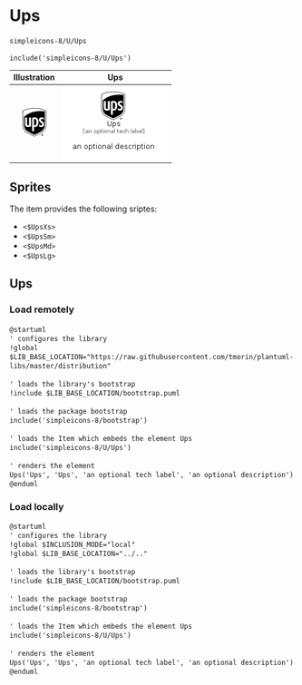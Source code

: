 # Ups


```text
simpleicons-8/U/Ups
```

```text
include('simpleicons-8/U/Ups')
```



| Illustration | Ups |
| :---: | :---: |
| ![illustration for Illustration](../../simpleicons-8/U/Ups.png) | ![illustration for Ups](../../simpleicons-8/U/Ups.Local.png) |



## Sprites
The item provides the following sriptes:

- `<$UpsXs>`
- `<$UpsSm>`
- `<$UpsMd>`
- `<$UpsLg>`





## Ups

### Load remotely
```plantuml
@startuml
' configures the library
!global $LIB_BASE_LOCATION="https://raw.githubusercontent.com/tmorin/plantuml-libs/master/distribution"

' loads the library's bootstrap
!include $LIB_BASE_LOCATION/bootstrap.puml

' loads the package bootstrap
include('simpleicons-8/bootstrap')

' loads the Item which embeds the element Ups
include('simpleicons-8/U/Ups')

' renders the element
Ups('Ups', 'Ups', 'an optional tech label', 'an optional description')
@enduml
```

### Load locally
```plantuml
@startuml
' configures the library
!global $INCLUSION_MODE="local"
!global $LIB_BASE_LOCATION="../.."

' loads the library's bootstrap
!include $LIB_BASE_LOCATION/bootstrap.puml

' loads the package bootstrap
include('simpleicons-8/bootstrap')

' loads the Item which embeds the element Ups
include('simpleicons-8/U/Ups')

' renders the element
Ups('Ups', 'Ups', 'an optional tech label', 'an optional description')
@enduml
```

